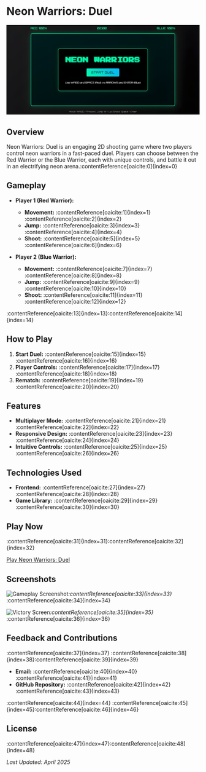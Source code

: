 # Neon Warriors: Duel

![Neon Warriors Banner](https://github.com/WilardzySenpai/Neon-Shooting-Game/blob/main/neonshooting.png?raw=true)

## Overview

Neon Warriors: Duel is an engaging 2D shooting game where two players control neon warriors in a fast-paced duel. Players can choose between the Red Warrior or the Blue Warrior, each with unique controls, and battle it out in an electrifying neon arena.&#8203;:contentReference[oaicite:0]{index=0}

## Gameplay

- **Player 1 (Red Warrior):**
  - **Movement:** :contentReference[oaicite:1]{index=1}&#8203;:contentReference[oaicite:2]{index=2}
  - **Jump:** :contentReference[oaicite:3]{index=3}&#8203;:contentReference[oaicite:4]{index=4}
  - **Shoot:** :contentReference[oaicite:5]{index=5}&#8203;:contentReference[oaicite:6]{index=6}

- **Player 2 (Blue Warrior):**
  - **Movement:** :contentReference[oaicite:7]{index=7}&#8203;:contentReference[oaicite:8]{index=8}
  - **Jump:** :contentReference[oaicite:9]{index=9}&#8203;:contentReference[oaicite:10]{index=10}
  - **Shoot:** :contentReference[oaicite:11]{index=11}&#8203;:contentReference[oaicite:12]{index=12}

:contentReference[oaicite:13]{index=13}&#8203;:contentReference[oaicite:14]{index=14}

## How to Play

1. **Start Duel:** :contentReference[oaicite:15]{index=15}&#8203;:contentReference[oaicite:16]{index=16}
2. **Player Controls:** :contentReference[oaicite:17]{index=17}&#8203;:contentReference[oaicite:18]{index=18}
3. **Rematch:** :contentReference[oaicite:19]{index=19}&#8203;:contentReference[oaicite:20]{index=20}

## Features

- **Multiplayer Mode:** :contentReference[oaicite:21]{index=21}&#8203;:contentReference[oaicite:22]{index=22}
- **Responsive Design:** :contentReference[oaicite:23]{index=23}&#8203;:contentReference[oaicite:24]{index=24}
- **Intuitive Controls:** :contentReference[oaicite:25]{index=25}&#8203;:contentReference[oaicite:26]{index=26}

## Technologies Used

- **Frontend:** :contentReference[oaicite:27]{index=27}&#8203;:contentReference[oaicite:28]{index=28}
- **Game Library:** :contentReference[oaicite:29]{index=29}&#8203;:contentReference[oaicite:30]{index=30}

## Play Now

:contentReference[oaicite:31]{index=31}&#8203;:contentReference[oaicite:32]{index=32}

[Play Neon Warriors: Duel](https://wilardzysenpai.github.io/Neon-Shooting-Game/)

## Screenshots

![Gameplay Screenshot](https://path/to/your/screenshot1.jpg)
*&#8203;:contentReference[oaicite:33]{index=33}*&#8203;:contentReference[oaicite:34]{index=34}

![Victory Screen](https://path/to/your/screenshot2.jpg)
*&#8203;:contentReference[oaicite:35]{index=35}*&#8203;:contentReference[oaicite:36]{index=36}

## Feedback and Contributions

:contentReference[oaicite:37]{index=37} :contentReference[oaicite:38]{index=38}&#8203;:contentReference[oaicite:39]{index=39}

- **Email:** :contentReference[oaicite:40]{index=40}&#8203;:contentReference[oaicite:41]{index=41}
- **GitHub Repository:** :contentReference[oaicite:42]{index=42}&#8203;:contentReference[oaicite:43]{index=43}

:contentReference[oaicite:44]{index=44} :contentReference[oaicite:45]{index=45}&#8203;:contentReference[oaicite:46]{index=46}

## License

:contentReference[oaicite:47]{index=47}&#8203;:contentReference[oaicite:48]{index=48}

*Last Updated: April 2025*
